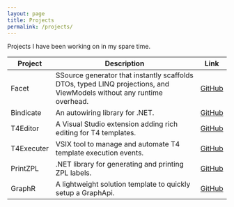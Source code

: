 ```yaml
---
layout: page
title: Projects
permalink: /projects/
---
```


Projects I have been working on in my spare time.

| Project     | Description                                                      | Link                                             |
|-------------|------------------------------------------------------------------|--------------------------------------------------|
| Facet       | SSource generator that instantly scaffolds DTOs, typed LINQ projections, and ViewModels without any runtime overhead. | [GitHub](https://github.com/Tim-Maes/Facet)      |
| Bindicate   | An autowiring library for .NET.  | [GitHub](https://github.com/Tim-Maes/Bindicate)  |
| T4Editor    | A Visual Studio extension adding rich editing for T4 templates.  | [GitHub](https://github.com/Tim-Maes/T4Editor)   |
| T4Executer  | VSIX tool to manage and automate T4 template execution events.   | [GitHub](https://github.com/Tim-Maes/T4Executer) |
| PrintZPL    | .NET library for generating and printing ZPL labels. | [GitHub](https://github.com/Tim-Maes/PrintZPL)   |
| GraphR      | A lightweight solution template to quickly setup a GraphApi. | [GitHub](https://github.com/Tim-Maes/GraphR)     |
